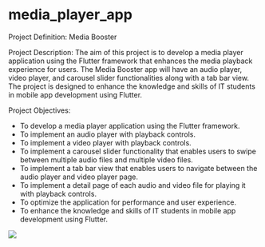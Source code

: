 # media_player_app

Project Definition: Media Booster

Project Description:
The aim of this project is to develop a media player application using the Flutter framework that
enhances the media playback experience for users. The Media Booster app will have an audio
player, video player, and carousel slider functionalities along with a tab bar view. The project is
designed to enhance the knowledge and skills of IT students in mobile app development using
Flutter.

Project Objectives:
- To develop a media player application using the Flutter framework.
- To implement an audio player with playback controls.
- To implement a video player with playback controls.
- To implement a carousel slider functionality that enables users to swipe between multiple audio
files and multiple video files.
- To implement a tab bar view that enables users to navigate between the audio player and video
player page.
- To implement a detail page of each audio and video file for playing it with playback controls.
- To optimize the application for performance and user experience.
- To enhance the knowledge and skills of IT students in mobile app development using Flutter.

![]("https://drive.google.com/file/d/19i-9_6a-sPI-5jk52ta-v6bSx945OKr_/view')
